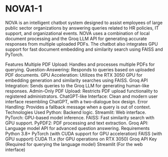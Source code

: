 # NOVA1-1
NOVA is an intelligent chatbot system designed to assist employees of large public sector organizations by answering queries related to HR policies, IT support, and organizational events. NOVA uses a combination of local document processing and the Groq LLM API for generating accurate responses from multiple uploaded PDFs. The chatbot also integrates GPU support for fast document embedding and similarity search using FAISS and PyTorch.

Features
Multiple PDF Upload: Handles and processes multiple PDFs for querying.
Question-Answering: Responds to queries based on uploaded PDF documents.
GPU Acceleration: Utilizes the RTX 3050 GPU for embedding generation and similarity searches using FAISS.
Groq API Integration: Sends queries to the Groq LLM for generating human-like responses.
Admin-Only PDF Upload: Restricts PDF upload functionality to registered administrators.
ChatGPT-like Interface: Clean and modern user interface resembling ChatGPT, with a two-dialogue box design.
Error Handling: Provides a fallback message when a query is out of context.
Technologies Used
Python: Backend logic.
Streamlit: Web interface.
PyTorch: GPU-based model inference.
FAISS: Fast similarity search with GPU support.
PyPDF2: PDF processing and text extraction.
Groq API: Language model API for advanced question answering.
Requirements
Python 3.8+
PyTorch (with CUDA support for GPU acceleration)
FAISS (with GPU support)
CUDA 11.x (for GPU operations on RTX 3050)
Groq API Key (Required for querying the language model)
Streamlit (For the web interface)
